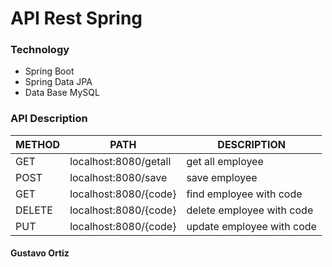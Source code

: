 # API Rest Spring 
### Technology
- Spring Boot
- Spring Data JPA 
- Data Base MySQL

###  API Description 

METHOD | PATH | DESCRIPTION 
------------|-----|------------
GET |localhost:8080/getall | get all employee
POST | localhost:8080/save | save employee 
GET | localhost:8080/{code} | find employee with code
DELETE | localhost:8080/{code} | delete employee with code
PUT | localhost:8080/{code} | update employee with code


#### Gustavo Ortiz
